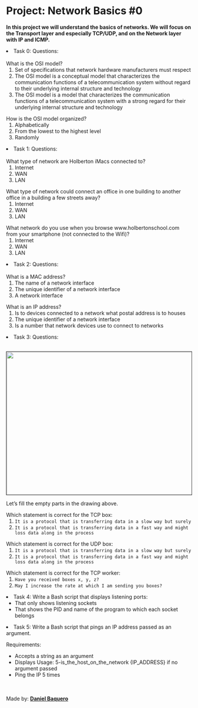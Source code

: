 <html>
<h1>Project: Network Basics #0</h1>
<p><strong>In this project we will understand the basics of networks. We will focus on the Transport layer and especially TCP/UDP, and on the Network layer with IP and ICMP.</strong></p>
<body>
<li>Task 0: Questions:
<br>
<br>
What is the OSI model?
<ol>
<li>Set of specifications that network hardware manufacturers must respect</li>
<li>The OSI model is a conceptual model that characterizes the communication functions of a telecommunication system without regard to their underlying internal structure and technology</li>
<li>The OSI model is a model that characterizes the communication functions of a telecommunication system with a strong regard for their underlying internal structure and technology</li>
</ol>
How is the OSI model organized?
<ol>
<li>Alphabetically</li>
<li>From the lowest to the highest level</li>
<li>Randomly</li>
</ol>
</li>
<li>Task 1: Questions:
<br>
<br>
What type of network are Holberton iMacs connected to?
<ol>
<li>Internet</li>
<li>WAN</li>
<li>LAN</li>
</ol>
What type of network could connect an office in one building to another office in a building a few streets away?
<ol>
<li>Internet</li>
<li>WAN</li>
<li>LAN</li>
</ol>
What network do you use when you browse www.holbertonschool.com from your smartphone (not connected to the Wifi)?
<ol>
<li>Internet</li>
<li>WAN</li>
<li>LAN</li>
</ol>
</li>
<li>Task 2: Questions:
<br>
<br>
What is a MAC address?
<ol>
<li>The name of a network interface</li>
<li>The unique identifier of a network interface</li>
<li>A network interface</li>
</ol>
What is an IP address?
<ol>
<li>Is to devices connected to a network what postal address is to houses</li>
<li>The unique identifier of a network interface</li>
<li>Is a number that network devices use to connect to networks</li>
</ol>
</li>
<li>Task 3: Questions:
<br>
<br>
<p>
<img src="https://s3.amazonaws.com/intranet-projects-files/holbertonschool-sysadmin_devops/259/bg9rSUy.jpg" border="1" width="700" height="388.875">
</p>
<p>Let’s fill the empty parts in the drawing above.</p>
Which statement is correct for the TCP box:
<ol>
<li><code>It is a protocol that is transferring data in a slow way but surely</code></li>
<li><code>It is a protocol that is transferring data in a fast way and might loss data along in the process</code></li>
</ol>
Which statement is correct for the UDP box:
<ol>
<li><code>It is a protocol that is transferring data in a slow way but surely</code></li>
<li><code>It is a protocol that is transferring data in a fast way and might loss data along in the process</code></li>
</ol>
Which statement is correct for the TCP worker:
<ol>
<li><code>Have you received boxes x, y, z?</code></li>
<li><code>May I increase the rate at which I am sending you boxes?</code></li>
</ol>
</li>
<li>Task 4: Write a Bash script that displays listening ports:
<ul>
<li>That only shows listening sockets</li>
<li>That shows the PID and name of the program to which each socket belongs</li>
</ul>
</li>
<li>Task 5: Write a Bash script that pings an IP address passed as an argument.
<br>
<p>Requirements:</p>
<ul>
<li>Accepts a string as an argument</li>
<li>Displays Usage: 5-is_the_host_on_the_network {IP_ADDRESS} if no argument passed</li>
<li>Ping the IP 5 times</li>
</ul>
</li>
</body>
<br>
<br>
<footer>Made by: <strong><a href=“https://github.com/DanielBaquero28”>Daniel Baquero</a></strong></footer>
</html>
